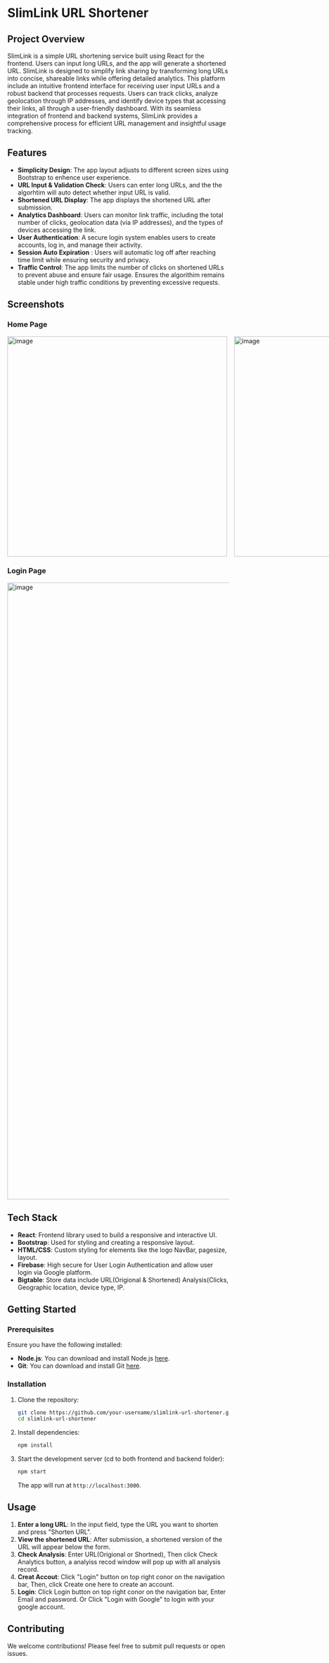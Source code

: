 # SlimLink URL Shortener

## Project Overview
SlimLink is a simple URL shortening service built using React for the frontend. Users can input long URLs, and the app will generate a shortened URL. SlimLink is designed to simplify link sharing by transforming long URLs into concise, shareable links while offering detailed analytics. This platform include an intuitive frontend interface for receiving user input URLs and a robust backend that processes requests. Users can track clicks, analyze geolocation through IP addresses, and identify device types that accessing their links, all through a user-friendly dashboard. With its seamless integration of frontend and backend systems, SlimLink provides a comprehensive process for efficient URL management and insightful usage tracking.

## Features
- **Simplicity  Design**: The app layout adjusts to different screen sizes using Bootstrap to enhence user experience.
- **URL Input & Validation Check**: Users can enter long URLs, and the the algorhtim will auto detect whether input URL is valid.
- **Shortened URL Display**: The app displays the shortened URL after submission.
- **Analytics Dashboard**: Users can monitor link traffic, including the total number of clicks, geolocation data (via IP addresses), and the types of devices accessing the link.
- **User Authentication**: A secure login system enables users to create accounts, log in, and manage their activity.
- **Session Auto Expiration** : Users will automatic log off after reaching time limit while ensuring security and privacy.
- **Traffic Control**: The app limits the number of clicks on shortened URLs to prevent abuse and ensure fair usage. Ensures the algorithim remains stable under high traffic conditions by preventing excessive requests.

## Screenshots
### Home Page

<div style="display: grid; grid-template-columns: repeat(2, 1fr); gap: 16px;">
    <img width="500" alt="image" src="https://github.com/user-attachments/assets/e1298266-d847-4876-aa80-6d27fca6dc44" style="width: 500; height: auto;">
    <img width="500" alt="image" src="https://github.com/user-attachments/assets/f2a4b6df-ca09-4dfe-925e-b1b6c8c1146d" style="width: 500; height: auto;">
</div>


### Login Page
<img width="1400" alt="image" src="https://github.com/user-attachments/assets/5f298c40-6605-47b1-b5a6-df90165244f8">




## Tech Stack
- **React**: Frontend library used to build a responsive and interactive UI.
- **Bootstrap**: Used for styling and creating a responsive layout.
- **HTML/CSS**: Custom styling for elements like the logo NavBar, pagesize, layout.
- **Firebase**: High secure for User Login Authentication and allow user login via Google platform.
- **Bigtable**: Store data include URL(Origional & Shortened) Analysis(Clicks, Geographic location, device type, IP.

## Getting Started

### Prerequisites
Ensure you have the following installed:
- **Node.js**: You can download and install Node.js [here](https://nodejs.org/).
- **Git**: You can download and install Git [here](https://git-scm.com/).

### Installation
1. Clone the repository:
    ```bash
    git clone https://github.com/your-username/slimlink-url-shortener.git
    cd slimlink-url-shortener
    ```
2. Install dependencies:
    ```bash
    npm install
    ```
3. Start the development server (cd to both frontend and backend folder):
    ```bash
    npm start
    ```
    The app will run at `http://localhost:3000`.

## Usage
1. **Enter a long URL**: In the input field, type the URL you want to shorten and press "Shorten URL".
2. **View the shortened URL**: After submission, a shortened version of the URL will appear below the form.
3. **Check Analysis**: Enter URL(Origional or Shortned), Then click Check Analytics button, a analyiss recod window will pop up with all analysis record.
4. **Creat Accout**: Click "Login" button on top right conor on the navigation bar, Then, click Create one here to create an account.
5. **Login**: Click Login button on top right conor on the navigation bar, Enter Email and password. Or Click "Login with Google" to login with your google account.


## Contributing
We welcome contributions! Please feel free to submit pull requests or open issues.
